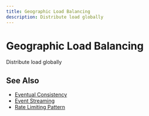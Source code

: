 ```yaml
---
title: Geographic Load Balancing
description: Distribute load globally
---
```


# Geographic Load Balancing

Distribute load globally

## See Also

- [Eventual Consistency](/pattern-library/data-management/eventual-consistency)
- [Event Streaming](/pattern-library/architecture/event-streaming)
- [Rate Limiting Pattern](/pattern-library/scaling/rate-limiting)
